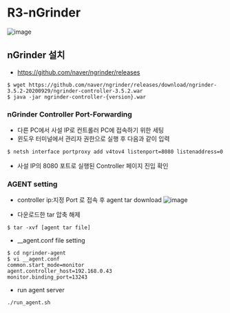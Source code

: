 # R3-nGrinder

![image](https://github.com/be01-4nd-mini-project-TEAM1/R3-nGrinder/assets/148875683/54eae3a9-7dc6-4fa6-9cbc-8f8ca7d066b4)
## nGrinder 설치 
- https://github.com/naver/ngrinder/releases
```
$ wget https://github.com/naver/ngrinder/releases/download/ngrinder-3.5.2-20200929/ngrinder-controller-3.5.2.war
$ java -jar ngrinder-controller-{version}.war
```
### nGrinder Controller Port-Forwarding
- 다른 PC에서 사설 IP로 컨트롤러 PC에 접속하기 위한 세팅
- 윈도우 터미널에서 관리자 권한으로 실행 후 다음과 같이 입력
```sh
$ netsh interface portproxy add v4tov4 listenport=8080 listenaddress=0.0.0.0 connectport=8080 connectaddress=[WSL 할당 IP]
```
- 사설 IP의 8080 포트로 실행된 Controller 페이지 진입 확인


### AGENT setting
- controller ip:지정 Port 로 접속 후 agent tar download
![image](https://github.com/be01-4nd-mini-project-TEAM1/R3-nGrinder/assets/102152330/89997bce-899e-408e-ba10-d69d095a89c4)

- 다운로드한 tar 압축 해제
```
$ tar -xvf [agent tar file]
```

- __agent.conf file setting
```
$ cd ngrinder-agent
$ vi __agent.conf
common.start_mode=monitor
agent.controller_host=192.168.0.43
monitor.binding_port=13243
```

- run agent server
```
./run_agent.sh
```

